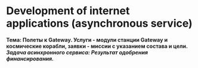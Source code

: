 # Development of internet applications (asynchronous service)
**Тема: Полеты к Gateway. Услуги - модули станции Gateway и космические корабли, заявки - миссии с указанием состава и цели.**
***Задача асинхронного сервиса: Результат одобрения финансирования.***

